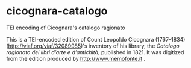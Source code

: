 # cicognara-catalogo
TEI encoding of Cicognara's catalogo ragionato

This is a TEI-encoded edition of Count Leopoldo Cicognara (1767–1834) (http://viaf.org/viaf/32089985)'s inventory of his library, the _Catalogo ragionato dei libri d’arte e d’antichità_, published in 1821.  It was digitized from the edition produced by http://www.memofonte.it .
